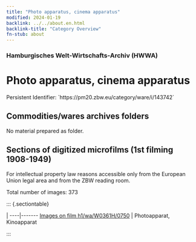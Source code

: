 ```yaml
---
title: "Photo apparatus, cinema apparatus"
modified: 2024-01-19
backlink: ../../about.en.html
backlink-title: "Category Overview"
fn-stub: about
---
```


### Hamburgisches Welt-Wirtschafts-Archiv (HWWA)

# Photo apparatus, cinema apparatus

<div class="hint">Persistent Identifier: `https://pm20.zbw.eu/category/ware/i/143742`</div>







## Commodities/wares archives folders





No material prepared as folder.



<a id="filmsections" />

## Sections of digitized microfilms (1st filming 1908-1949)

<p>For intellectual property law reasons accessible only from the European Union legal area and from the ZBW reading room.</p>



<p>Total number of images: 373</p>




::: {.sectiontable}

 | 
----|-------
<a class="btn" href="https://pm20.zbw.eu/film/h1/wa/W0361H/0750" rel="nofollow">Images on film h1/wa/W0361H/0750</a> | Photoapparat, Kinoapparat


:::
















